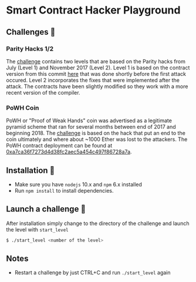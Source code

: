 # Smart Contract Hacker Playground 

## Challenges :muscle:

### Parity Hacks 1/2 

The [challenge](./Parity_1_2/README.md) contains two levels that are based on the Parity hacks from July (Level 1) and November 2017 (Level 2). Level 1 is based on the contract version from this commit [here](https://github.com/paritytech/parity/tree/6345b5403448736e633b502cc111f43a67babbf6/js/src/contracts) that was done shortly before the first attack occured.  Level 2 incorporates the fixes that were implemented after the attack. The contracts have been slightly modified so they work with a more recent version of the compiler. 

### PoWH Coin 
PoWH or "Proof of Weak Hands" coin was advertised as a legitimate pyramid scheme that ran for several months between end of 2017 and beginning 2018. The [challenge](./PoWH_Coin/README.md) is based on the hack that put an end to the coin ultimately and where about ~1000 Ether was lost to the attackers. The PoWH contract deployment can be found at [0xa7ca36f7273d4d38fc2aec5a454c497f86728a7a](https://etherscan.io/address/0xa7ca36f7273d4d38fc2aec5a454c497f86728a7a).

## Installation :minidisc:

- Make sure you have `nodejs` 10.x and `npm` 6.x installed
- Run `npm install` to install dependencies. 

## Launch a challenge :rocket:

After installation simply change to the directory of the challenge and launch the level with `start_level`

```bash
$ ./start_level <number of the level>
```


## Notes

- Restart a challenge by just CTRL+C and run `./start_level` again

